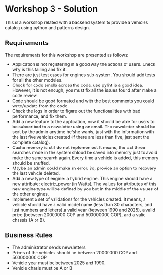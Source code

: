 # Workshop 3 - Solution

This is a workshop related with a backend system to provide a vehicles catalog using python and patterns design.

## Requirements

The requirements for this workshop are presented as follows:
- Application is not registering in a good way the actions of users. Check why is this failing and fix it.
- There are just test cases for engines sub-system. You should add tests for all the other modules.
- Check for code smells across the code, use pylint is a good idea. However, it is not enough, you must fix all the issues found after make a code review.
- Code should be good formated and with the best comments you could write/update from the code.
- Check the logs in order to figure out the functionalities with bad performance, and fix them.
- Add a new feature to the application, now it should be able for users to be subscribed
to a newsletter using an email. The newsletter should be sent by the admin anytime he/she wants, just with the information with the last five vehicles created (if there are less than five, just sent the complete catalog).
- Cache memory is still do not implemented. It means, the last three searches made in
the system shloud be saved into memory just to avoid make the same search again. Every time a vehicle is added, this memory should be shuffed.
- Maybe an admin could make an error. So, provide an option to recovery the last vehicle deleted.
- Add a new type of engine: a hybrid engine. This engine should have a new attribute: electric_power (in Watts). The values for attributes of this new engine type will be defined by you but in the middle of the values of the other engines.
- Implement a set of validations for the vehicles created. It means, a vehicle should
have a valid model name (less than 30 characters, and just numbers and letters),a valid year (between 1990 and 2025), a valid price (between 20000000 COP and 500000000 COP), and a valid chassis (A or B).


## Business Rules

- The administrator sends newsletters 
- Prices of the vehicles should be between 20000000 COP and 500000000 COP
- Vehicle year must be between 2025 and 1990.
- Vehicle chasis must be A or B